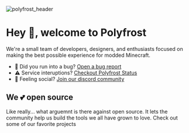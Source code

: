 ![polyfrost_header](https://user-images.githubusercontent.com/62163840/224860361-fbf6dfbf-50fd-4bd2-b49a-bd89c50d7839.png)

# Hey 👋, welcome to Polyfrost

We're a small team of developers, designers, and enthusiasts focused on making the best possible experience for modded Minecraft. 

* 🐛 Did you run into a bug? [Open a bug report](https://github.com/Polyfrost/OneConfig/issues/new?assignees=&labels=bug&template=bug_report.yml)
* ⚠️ Service interuptions? [Checkout Polyfrost Status](https://status.polyfrost.cc/)
* 🦩 Feeling social? [Join our discord community](https://polyfrost.cc/discord)

## We 💕 open source
Like really... what arguemnt is there against open source. It lets the community help us build the tools we all have grown to love. Check out some of our favorite projects
